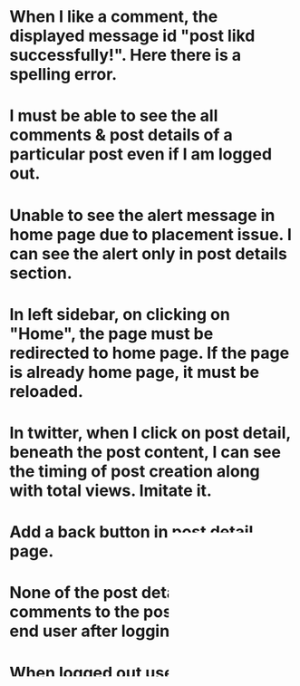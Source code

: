 # When I like a comment, the displayed message id "post likd successfully!". Here there is a spelling error.
# I must be able to see the all comments & post details of a particular post even if I am logged out.
# Unable to see the alert message in home page due to placement issue. I can see the alert only in post details section.
# In left sidebar, on clicking on "Home", the page must be redirected to home page. If the page is already home page, it must be reloaded.
# In twitter, when I click on post detail, beneath the post content, I can see the timing of post creation along with total views. Imitate it.
# Add a back button in post detail page.
# None of the post details or comments to the post are visible to end user after logging out.
# When logged out user enters post detail page, the reply box must not appear.